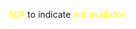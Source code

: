 <span style="color:rgb(255, 255, 0)">N/A</span> to indicate <span style="color:rgb(255, 255, 0)">not available</span>




